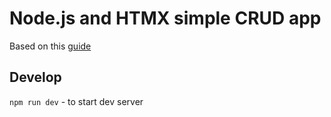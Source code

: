 # Node.js and HTMX simple CRUD app

Based on this [guide](https://www.sitepoint.com/node-js-htmx-build-full-stack-app/)

## Develop

`npm run dev` - to start dev server
